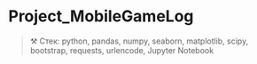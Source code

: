 # Project_MobileGameLog
> ⚒️ Стек: python, pandas, numpy, seaborn, matplotlib, scipy, bootstrap, requests, urlencode, Jupyter  Notebook
